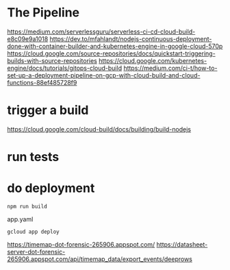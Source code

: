# The Pipeline

https://medium.com/serverlessguru/serverless-ci-cd-cloud-build-e8c09e9a1018
https://dev.to/mfahlandt/nodejs-continuous-deployment-done-with-container-builder-and-kubernetes-engine-in-google-cloud-570p
https://cloud.google.com/source-repositories/docs/quickstart-triggering-builds-with-source-repositories
https://cloud.google.com/kubernetes-engine/docs/tutorials/gitops-cloud-build
https://medium.com/ci-t/how-to-set-up-a-deployment-pipeline-on-gcp-with-cloud-build-and-cloud-functions-88ef485728f9

# trigger a build

https://cloud.google.com/cloud-build/docs/building/build-nodejs


# run tests

# do deployment


`npm run build`

app.yaml

`gcloud app deploy`


https://timemap-dot-forensic-265906.appspot.com/
https://datasheet-server-dot-forensic-265906.appspot.com/api/timemap_data/export_events/deeprows


